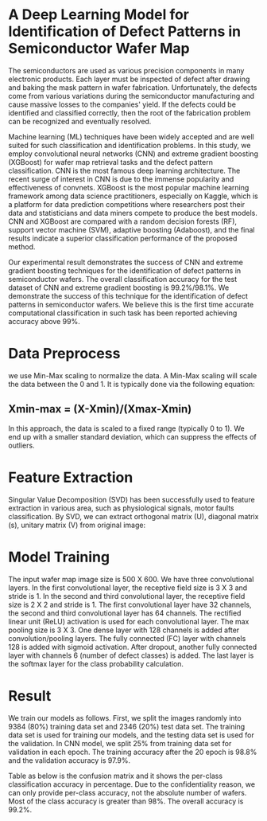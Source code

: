 # A Deep Learning Model for Identification of Defect Patterns in Semiconductor Wafer Map
The semiconductors are used as various precision components in many electronic products. Each layer must be inspected of defect after drawing and baking the mask pattern in wafer fabrication. Unfortunately, the defects come from various variations during the semiconductor manufacturing and cause massive losses to the companies' yield. If the defects could be identified and classified correctly, then the root of the fabrication problem can be recognized and eventually resolved. 

Machine learning (ML) techniques have been widely accepted and are well suited for such classification and identification problems. In this study, we employ convolutional neural networks (CNN) and extreme gradient boosting (XGBoost) for wafer map retrieval tasks and the defect pattern classification. CNN is the most famous deep learning architecture. The recent surge of interest in CNN is due to the immense popularity and effectiveness of convnets. XGBoost is the most popular machine learning framework among data science practitioners, especially on Kaggle, which is a platform for data prediction competitions where researchers post their data and statisticians and data miners compete to produce the best models. CNN and XGBoost are compared with a random decision forests (RF), support vector machine (SVM), adaptive boosting (Adaboost), and the final results indicate a superior classification performance of the proposed method.

Our experimental result demonstrates the success of CNN and extreme gradient boosting techniques for the identification of defect patterns in semiconductor wafers. The overall classification accuracy for the test dataset of CNN and extreme gradient boosting is 99.2%/98.1%. We demonstrate the success of this technique for the identification of defect patterns in semiconductor wafers. We believe this is the first time accurate computational classification in such task has been reported achieving accuracy above 99%.

# Data Preprocess
we use Min-Max scaling to normalize the data. A Min-Max scaling will scale the data between the 0 and 1. It is typically done via the following equation:

## Xmin-max = (X-Xmin)/(Xmax-Xmin)

In this approach, the data is scaled to a fixed range (typically 0 to 1). We end up with a smaller standard deviation, which can suppress the effects of outliers.

# Feature Extraction
Singular Value Decomposition (SVD) has been successfully used to feature extraction in various area, such as physiological signals, motor faults classification. By SVD, we can extract orthogonal matrix (U), diagonal matrix (s), unitary matrix (V) from original image:

# Model Training
The input wafer map image size is 500 X 600. We have three convolutional layers. In the first convolutional layer, the receptive field size is 3 X 3 and stride is 1. In the second and third convolutional layer, the receptive field size is 2 X 2 and stride is 1. The first convolutional layer have 32 channels, the second and third convolutional layer has 64 channels. The rectified linear unit (ReLU) activation is used for each convolutional layer. The max pooling size is 3 X 3. One dense layer with 128 channels is added after convolution/pooling layers. The fully connected (FC) layer with channels 128 is added with sigmoid activation. After dropout, another fully connected layer with channels 6 (number of defect classes) is added. The last layer is the softmax layer for the class probability calculation.

# Result
We train our models as follows. First, we split the images randomly into 9384 (80%) training data set and 2346 (20%) test data set. The training data set is used for training our models, and the testing data set is used for the validation. In CNN model, we split 25% from training data set for validation in each epoch. The training accuracy after the 20 epoch is 98.8% and the validation accuracy is 97.9%. 

Table as below is the confusion matrix and it shows the per-class classification accuracy in percentage. Due to the confidentiality reason, we can only provide per-class accuracy, not the absolute number of wafers. Most of the class accuracy is greater than 98%. The overall accuracy is 99.2%.


